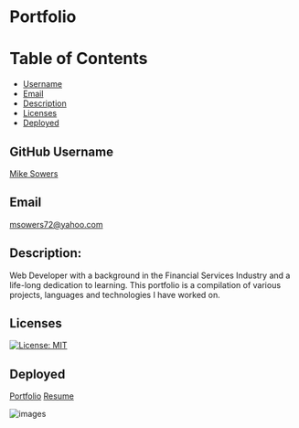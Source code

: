 # Portfolio

# Table of Contents
- [Username](#username)
- [Email](#emial)
- [Description](#description) 
- [Licenses](#licenses)
- [Deployed](#deployed)


## GitHub Username
[Mike Sowers](https://github.com/msowers72)

## Email
<msowers72@yahoo.com>

## Description:
Web Developer with a background in the Financial Services Industry and a life-long
dedication to learning. This portfolio is a compilation of various projects, languages and
technologies I have worked on.



 
## Licenses 
[![License: MIT](https://img.shields.io/badge/License-MIT-yellow.svg)](https://opensource.org/licenses/MIT)
<!-- ![Tux, the Linux mascot](https://img.shields.io/badge/License-MIT-green) -->
  
 ## Deployed
 [Portfolio](https://msowers72.github.io/My-Portfolio/)
 [Resume](https://docs.google.com/document/d/1GWyggTYIVXkvxL-7tZ3a3xcRByJKM0rZtsjx3X71f8I/edit?usp=sharing)
 
 
 ![images](./assets/project.png) 
 



































